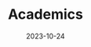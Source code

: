 ---
title: 'Academics'
date: 2023-10-24
type: landing

design:


# Note: `username` refers to the user's folder name in `content/authors/`

# Page sections
sections:
  - block: academics
    content:
      username: admin
    design:
      # Hugo date format
      date_format: 'January 2006'
      # Education or Experience section first?
      is_education_first: true
---